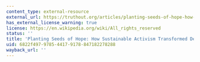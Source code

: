 ```yaml
---
content_type: external-resource
external_url: https://truthout.org/articles/planting-seeds-of-hope-how-sustainable-activism-transformed-detroit/
has_external_license_warning: true
license: https://en.wikipedia.org/wiki/All_rights_reserved
status: ''
title: 'Planting Seeds of Hope: How Sustainable Activism Transformed Detroit'
uid: 6822f497-9785-4417-9178-847182278288
wayback_url: ''
---
```

